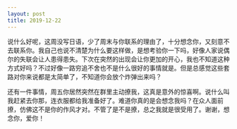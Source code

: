 ```yaml
---
layout: post
title: 2019-12-22
---
```


说什么好呢，这周没写日语，少了周末与你联系的理由了，十分想念你，又刻意不去联系你。我自己也说不清楚为什么要这样做，是想考验你一下吗，好像人家说偶尔的失联会让人患得患失。下次在突然的出现会让你更加的开心，我也不知道这种方式好吗？不过好像一路穷追不舍也不是什么很好的事情就是。但是总感觉这些套路对你来说都是太简单了，不知道你会放个炸弹出来吗？

还有一件事情，周五你居然突然在群里主动撩我，这真是意外的惊喜啊。说什么叫我赶紧去你那，连衣服都给我准备好了。难道你真的是会想念我吗？在众人面前撩，仿佛这不是你的作风才对。不管了是不是撩，总之我就是很受用了。谢谢，想念你，爱你！